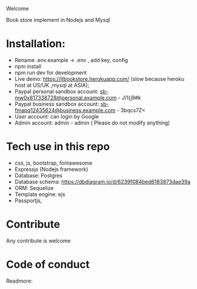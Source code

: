 Welcome

Book store implement in Nodejs and Mysql

# Installation:
* Rename .env.example -> .env , add  key, config
* npm install
*  npm run dev for development
* Live demo: https://itbookstore.herokuapp.com/ (slow because heroku host at US/UK ,mysql at ASIA);
* Paypal personal sandbox account: sb-mw0x817338728@personal.example.com - Ji1{j9#k
* Paypal business sandbox account: sb-fmapq12435624@business.example.com - 3bqcs7Z<
* User account: can login by Google
* Admin account: admin - admin ( Please do not modify anything)
# Tech use in this repo
* css, js, bootstrap, fontawesome
* Expressjs (Nodejs framework)
* Database: Postgres
* Database schema: https://dbdiagram.io/d/6239f084bed6183873dae39a
* ORM: Sequelize
* Template engine: ejs
* Passportjs, 

# Contribute
Any contribute is welcome

# Code of conduct
Readmore: 
